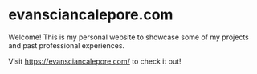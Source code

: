 # evansciancalepore.com

Welcome! This is my personal website to showcase some of my projects and past professional experiences.

Visit https://evansciancalepore.com/ to check it out!
